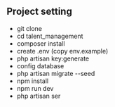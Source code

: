## Project setting

- git clone
- cd talent_management
- composer install
- create .env (copy env.example)
- php artisan key:generate
- config database
- php artisan migrate --seed
- npm install
- npm run dev
- php artisan ser
